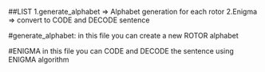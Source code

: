 ##LIST
1.generate_alphabet => Alphabet generation for each rotor
2.Enigma => convert to CODE and DECODE sentence

#generate_alphabet:
in this file you can create a new ROTOR alphabet

#ENIGMA
in this file you can CODE and DECODE the sentence using ENIGMA algorithm 

